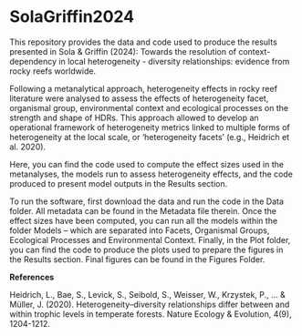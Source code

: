 # SolaGriffin2024

This repository provides the data and code used to produce the results presented in Sola & Griffin (2024): Towards the resolution of context-dependency in local heterogeneity - diversity relationships: evidence from rocky reefs worldwide. 

Following a metanalytical approach, heterogeneity effects in rocky reef literature were analysed to assess the effects of heterogeneity facet, organismal group, environmental context and ecological processes on the strength and shape of HDRs. This approach allowed to develop an operational framework of heterogeneity metrics linked to multiple forms of heterogeneity at the local scale, or ‘heterogeneity facets’ (e.g., Heidrich et al. 2020). 

Here, you can find the code used to compute the effect sizes used in the metanalyses, the models run to assess heterogeneity effects, and the code produced to present model outputs in the Results section. 

To run the software, first download the data and run the code in the Data folder. All metadata can be found in the Metadata file therein. Once the effect sizes have been computed, you can run all the models within the folder Models – which are separated into Facets, Organismal Groups, Ecological Processes and Environmental Context. Finally, in the Plot folder, you can find the code to produce the plots used to prepare the figures in the Results section. Final figures can be found in the Figures Folder.

**References**

Heidrich, L., Bae, S., Levick, S., Seibold, S., Weisser, W., Krzystek, P., ... & Müller, J. (2020). Heterogeneity–diversity relationships differ between and within trophic levels in temperate forests. Nature Ecology & Evolution, 4(9), 1204-1212.

